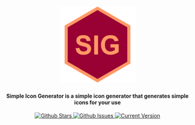 <h1 align="center">
	<br>
	<a href="https://github.com/Prefinem/simple-icon-generator"><img src="https://raw.githubusercontent.com/prefinem/simple-icon-generator/master/public/assets/img/logo.png" alt="Simple icon Generator" width="200"></a>
	<br>
</h1>

<h4 align="center">Simple Icon Generator is a simple icon generator that generates simple icons for your use</h4>

<p align="center">
	<a href="https://github.com/Prefinem/simple-icon-generator/stargazers">
		<img src="https://img.shields.io/github/stars/Prefinem/simple-icon-generator.svg" alt="Github Stars">
	</a>
	<a href="https://github.com/Prefinem/simple-icon-generator/issues">
		<img src="https://img.shields.io/github/issues/Prefinem/simple-icon-generator.svg" alt="Github Issues">
	</a>
	<a href="https://github.com/Prefinem/simple-icon-generator">
		<img src="https://img.shields.io/badge/version-1.0.0-green.svg" alt="Current Version">
	</a>
</p>

<br>


